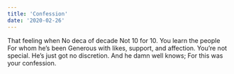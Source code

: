 ```yaml
---
title: 'Confession'
date: '2020-02-26'
---
```


That feeling when
No deca of decade
Not 10 for 10.
You learn the people
For whom he’s been
Generous with likes,
support, and affection.
You’re not special.
He’s just got no discretion.
And he damn well knows;
For this was your confession.
